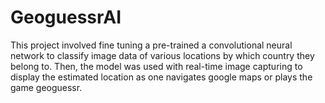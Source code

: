 # GeoguessrAI

This project involved fine tuning a pre-trained a convolutional neural network to classify image data of various locations by which country they belong to. Then, the model was used with real-time image capturing to display the estimated location as one navigates google maps or plays the game geoguessr.
